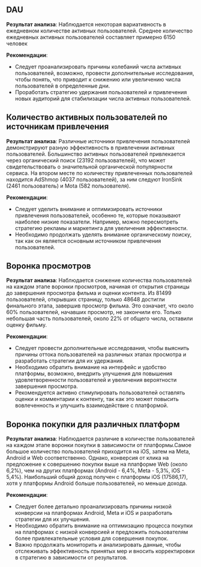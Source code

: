 ## DAU

**Результат анализа**:  Наблюдается некоторая вариативность в ежедневном количестве активных пользователей. Среднее количество ежедневных активных пользователей составляет примерно 6150 человек

**Рекомендации**: 
   - Следует проанализировать причины колебаний числа активных пользователей, возможно, провести дополнительные исследования, чтобы понять, что приводит к снижению или увеличению числа пользователей в определенные дни.
   - Проработать стратегию удержания пользователей и привлечения новых аудиторий для стабилизации числа активных пользователей.


## Количество активных пользователей по источникам привлечения

**Результат анализа**: Различные источники привлечения пользователей демонстрируют разную эффективность в привлечении активных пользователей. Большинство активных пользователей привлекается через органический поиск (23192 пользователей), что может свидетельствовать о значительной органической популярности сервиса. На втором месте по количеству привлеченных пользователей находится AdShmop (4037 пользователей), за ним следуют IronSink (2461 пользователь) и Mota (582 пользователя).

**Рекомендации**: 
   - Следует уделить внимание и оптимизировать источники привлечения пользователей, особенно те, которые показывают наиболее низкие показатели. Например, можно пересмотреть стратегию рекламы и маркетинга для увеличения эффективности.
   - Необходимо продолжать уделять внимание органическому поиску, так как он является основным источником привлечения пользователей.


## Воронка просмотров

**Результат анализа**: Наблюдается снижение количества пользователей на каждом этапе воронки просмотров, начиная от открытия страницы до завершения просмотра фильма и оценки контента. Из 81499 пользователей, открывших страницу, только 48648 достигли финального этапа, завершив просмотр фильма. Это означает, что около 60% пользователей, начавших просмотр, не закончили его. Только небольшая часть пользователей, около 22% от общего числа, оставили оценку фильму.

**Рекомендации**: 
   - Следует провести дополнительные исследования, чтобы выяснить причины оттока пользователей на различных этапах просмотра и разработать стратегии для их удержания.
   - Необходимо обратить внимание на интерфейс и удобство платформы, возможно, внедрить улучшения для повышения удовлетворенности пользователей и увеличения вероятности завершения просмотра.
   - Рекомендуется активно стимулировать пользователей оставлять оценки и комментарии к контенту, так как это может повысить вовлеченность и улучшить взаимодействие с платформой.

## Воронка покупки для различных платформ

**Результат анализа**: Наблюдается различие в количестве пользователей на каждом этапе воронки покупки в зависимости от платформы.Самое большое количество пользователей приходится на iOS, затем на Meta, Android и Web соответственно. Однако, конверсия от клика на предложение к совершению покупки выше на платформе Web (около 6,2%), чем на других платформах (Android - 6,4%, Meta - 5,3%, iOS - 5,4%). Наибольший общий доход получен с платформы iOS (17586,17), хотя у платформы Android больше пользователей, но меньше дохода.

**Рекомендации**: 
   - Следует более детально проанализировать причины низкой конверсии на платформах Android, Meta и iOS и разработать стратегии для их улучшения.
   - Необходимо обратить внимание на оптимизацию процесса покупки на платформах с низкой конверсией и предложить пользователям более привлекательные условия для совершения покупок.
   - Важно продолжать мониторить и анализировать данные, чтобы отслеживать эффективность принятых мер и вносить корректировки в стратегию в зависимости от результатов.

